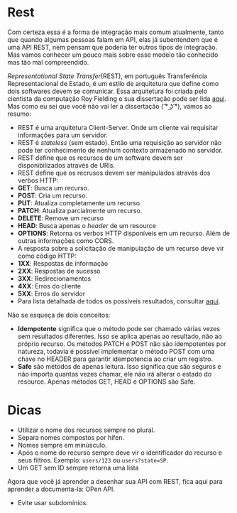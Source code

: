 # Rest

Com certeza essa é a forma de integração mais comum atualmente, tanto que quando algumas pessoas falam em API, elas já subentendem que é uma API REST, nem pensam que poderia ter outros tipos de integração. Mas vamos conhecer um pouco mais sobre esse modelo tão conhecido mas tão mal compreendido.

*Representational State Transfer*(REST), em português Transferência Representacional de Estado, é um estilo de arquitetura que define como dois softwares devem se comunicar. Essa arquitetura foi criada pelo cientista da computação Roy Fielding e sua dissertação pode ser lida [aqui](https://www.ics.uci.edu/~fielding/pubs/dissertation/rest_arch_style.htm). Mas como eu sei que você não vai ler a dissertação ( ͡° ͜ʖ ͡°), vamos ao resumo:
 
 - REST é uma arquitetura Client-Server. Onde um cliente vai requisitar informações para um servidor.
 - REST é *stateless* (sem estado). Então uma requisição ao servidor não pode ter conhecimento de nenhum contexto armazenado no servidor.
 - REST define que os recursos de um software devem ser disponibilizados através de URIs.
 - REST define que os recrusos devem ser manipulados através dos verbos HTTP:
  - **GET**: Busca um recurso.
  - **POST**: Cria um recurso.
  - **PUT**: Atualiza completamente um recurso.
  - **PATCH**: Atualiza parcialmente um recurso.
  - **DELETE**: Remove um recurso
  - **HEAD**: Busca apenas o *header* de um resource
  - **OPTIONS**: Retorna os verbos HTTP disponíveis em um recurso. Além de outras informações como CORS.
 - A resposta sobre a solicitação de manipulação de um recurso deve vir como código HTTP:
  - **1XX**: Respostas de informação
  - **2XX**: Respostas de sucesso
  - **3XX**: Redirecionamentos
  - **4XX**: Erros do cliente
  - **5XX**: Erros do servidor
  - Para lista detalhada de todos os possíveis resultados, consultar [aqui](https://developer.mozilla.org/pt-BR/docs/Web/HTTP/Status).

Não se esqueça de dois conceitos:
- **Idempotente** significa que o método pode ser chamado várias vezes sem resultados diferentes. Isso se aplica apenas ao resultado, não ao próprio recurso. Os métodos PATCH e POST não são idempotentes por natureza, todavia é possível implementar o método POST com uma chave no HEADER para garantir idempotencia ao criar um registro.
- **Safe** são métodos de apenas leitura. Isso significa que são seguros e não importa quantas vezes chamar, ele não irá alterar o estado do resource. Apenas métodos GET, HEAD e OPTIONS são Safe. 

# Dicas
- Utilizar o nome dos recursos sempre no plural.
- Separa nomes compostos por hífen.
- Nomes sempre em minúsculo.
- Após o nome do recurso sempre deve vir o identificador do recurso e seus filtros. Exemplo: `users/123` ou `users?state=SP`.
- Um GET sem ID sempre retorna uma lista



Agora que você já aprender a desenhar sua API com REST, fica aqui para aprender a documenta-la: OPen API.
- Evite usar subdomínios. 
